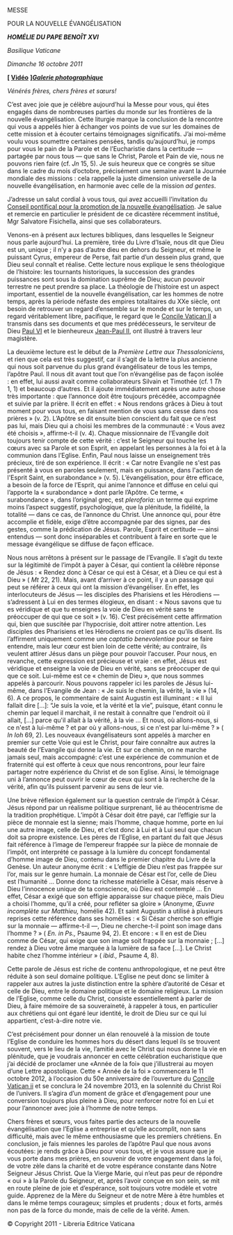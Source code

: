 MESSE

POUR LA NOUVELLE ÉVANGÉLISATION

***HOMÉLIE DU PAPE BENOÎT XVI***

*Basilique Vaticane*

*Dimanche 16 octobre 2011*

**\[ [Vidéo](http://player.rv.va/vaticanplayer.asp?language=it&tic=VA_FONFNUGH)** **\]*****[Galerie photographique](http://www.vatican.va/news_services/liturgy/photogallery/2011/20111016/index.html)***

*Vénérés frères, chers frères et sœurs!*

C’est avec joie que je célèbre aujourd’hui la Messe pour vous, qui êtes engagés dans de nombreuses parties du monde sur les frontières de la nouvelle évangélisation. Cette liturgie marque la conclusion de la rencontre qui vous a appelés hier à échanger vos points de vue sur les domaines de cette mission et à écouter certains témoignages significatifs. J’ai moi-même voulu vous soumettre certaines pensées, tandis qu’aujourd’hui, je romps pour vous le pain de la Parole et de l’Eucharistie dans la certitude — partagée par nous tous — que sans le Christ, Parole et Pain de vie, nous ne pouvons rien faire (cf. *Jn* 15, 5). Je suis heureux que ce congrès se situe dans le cadre du mois d’octobre, précisément une semaine avant la Journée mondiale des missions : cela rappelle la juste dimension universelle de la nouvelle évangélisation, en harmonie avec celle de la mission *ad gentes*.

J’adresse un salut cordial à vous tous, qui avez accueilli l’invitation du [Conseil pontifical pour la promotion de la nouvelle évangélisation](http://www.vatican.va/roman_curia/pontifical_councils/new-evangelization/index_fr.htm). Je salue et remercie en particulier le président de ce dicastère récemment institué, Mgr Salvatore Fisichella, ainsi que ses collaborateurs.

Venons-en à présent aux lectures bibliques, dans lesquelles le Seigneur nous parle aujourd’hui. La première, tirée du Livre d’Isaïe, nous dit que Dieu est un, unique ; il n’y a pas d’autre dieu en dehors du Seigneur, et même le puissant Cyrus, empereur de Perse, fait partie d’un dessein plus grand, que Dieu seul connaît et réalise. Cette lecture nous explique le sens théologique de l’histoire: les tournants historiques, la succession des grandes puissances sont sous la domination suprême de Dieu; aucun pouvoir terrestre ne peut prendre sa place. La théologie de l’histoire est un aspect important, essentiel de la nouvelle évangélisation, car les hommes de notre temps, après la période néfaste des empires totalitaires du XXe siècle, ont besoin de retrouver un regard d’ensemble sur le monde et sur le temps, un regard véritablement libre, pacifique, le regard que le [Concile Vatican II](http://www.vatican.va/archive/hist_councils/ii_vatican_council/index_fr.htm) a transmis dans ses documents et que mes prédécesseurs, le serviteur de Dieu [Paul VI](/content/paul-vi/fr.html) et le bienheureux [Jean-Paul II](/content/john-paul-ii/fr.html), ont illustré à travers leur magistère.

La deuxième lecture est le début de la *Première Lettre aux Thessaloniciens,* et rien que cela est très suggestif, car il s’agit de la lettre la plus ancienne qui nous soit parvenue du plus grand évangélisateur de tous les temps, l’apôtre Paul. Il nous dit avant tout que l’on n’évangélise pas de façon isolée : en effet, lui aussi avait comme collaborateurs Silvain et Timothée (cf. 1 *Th* 1, 1) et beaucoup d’autres. Et il ajoute immédiatement après une autre chose très importante : que l’annonce doit être toujours précédée, accompagnée et suivie par la prière. Il écrit en effet : « Nous rendons grâces à Dieu à tout moment pour vous tous, en faisant mention de vous sans cesse dans nos prières » (v. 2). L’Apôtre se dit ensuite bien conscient du fait que ce n’est pas lui, mais Dieu qui a choisi les membres de la communauté : « Vous avez été choisis », affirme-t-il (v. 4). Chaque missionnaire de l’Evangile doit toujours tenir compte de cette vérité : c’est le Seigneur qui touche les cœurs avec sa Parole et son Esprit, en appelant les personnes à la foi et à la communion dans l’Eglise. Enfin, Paul nous laisse un enseignement très précieux, tiré de son expérience. Il écrit : « Car notre Evangile ne s'est pas présenté à vous en paroles seulement, mais en puissance, dans l'action de l'Esprit Saint, en surabondance » (v. 5). L’évangélisation, pour être efficace, a besoin de la force de l’Esprit, qui anime l’annonce et diffuse en celui qui l’apporte la « surabondance » dont parle l’Apôtre. Ce terme, « surabondance », dans l’original grec, est *pleroforìa*: un terme qui exprime moins l’aspect suggestif, psychologique, que la plénitude, la fidélité, la totalité — dans ce cas, de l’annonce du Christ. Une annonce qui, pour être accomplie et fidèle, exige d’être accompagnée par des signes, par des gestes, comme la prédication de Jésus. Parole, Esprit et certitude — ainsi entendus — sont donc inséparables et contribuent à faire en sorte que le message évangélique se diffuse de façon efficace.

Nous nous arrêtons à présent sur le passage de l’Evangile. Il s’agit du texte sur la légitimité de l’impôt à payer à César, qui contient la célèbre réponse de Jésus : « Rendez donc à César ce qui est à César, et à Dieu ce qui est à Dieu » ( *Mt* 22, 21). Mais, avant d’arriver à ce point, il y a un passage qui peut se référer à ceux qui ont la mission d’évangéliser. En effet, les interlocuteurs de Jésus — les disciples des Pharisiens et les Hérodiens — s’adressent à Lui en des termes élogieux, en disant : « Nous savons que tu es véridique et que tu enseignes la voie de Dieu en vérité sans te préoccuper de qui que ce soit » (v. 16). C’est précisément cette affirmation qui, bien que suscitée par l’hypocrisie, doit attirer notre attention. Les disciples des Pharisiens et les Hérodiens ne croient pas ce qu’ils disent. Ils l’affirment uniquement comme une *captatio benevolentiae* pour se faire entendre, mais leur cœur est bien loin de cette vérité; au contraire, ils veulent attirer Jésus dans un piège pour pouvoir l’accuser. Pour nous, en revanche, cette expression est précieuse et vraie : en effet, Jésus est véridique et enseigne la voie de Dieu en vérité, sans se préoccuper de qui que ce soit. Lui-même est ce « chemin de Dieu », que nous sommes appelés à parcourir. Nous pouvons rappeler ici les paroles de Jésus lui-même, dans l’Evangile de Jean : « Je suis le chemin, la vérité, la vie » (14, 6). A ce propos, le commentaire de saint Augustin est illuminant : « Il lui fallait dire \[...\]: “Je suis la voie, et la vérité et la vie”, puisque, étant connu le chemin par lequel il marchait, il ne restait à connaître que l'endroit où il allait, \[...\] parce qu'il allait à la vérité, à la vie ... Et nous, où allons-nous, si ce n'est à lui-même ? et par où y allons-nous, si ce n'est par lui-même ? » ( *In Ioh* 69, 2). Les nouveaux évangélisateurs sont appelés à marcher en premier sur cette Voie qui est le Christ, pour faire connaître aux autres la beauté de l’Evangile qui donne la vie. Et sur ce chemin, on ne marche jamais seul, mais accompagné: c’est une expérience de communion et de fraternité qui est offerte à ceux que nous rencontrons, pour leur faire partager notre expérience du Christ et de son Eglise. Ainsi, le témoignage uni à l’annonce peut ouvrir le cœur de ceux qui sont à la recherche de la vérité, afin qu’ils puissent parvenir au sens de leur vie.

Une brève réflexion également sur la question centrale de l’impôt à César. Jésus répond par un réalisme politique surprenant, lié au théocentrisme de la tradition prophétique. L’impôt à César doit être payé, car l’effigie sur la pièce de monnaie est la sienne; mais l’homme, chaque homme, porte en lui une autre image, celle de Dieu, et c’est donc à Lui et à Lui seul que chacun doit sa propre existence. Les pères de l’Eglise, en partant du fait que Jésus fait référence à l’image de l’empereur frappée sur la pièce de monnaie de l’impôt, ont interprété ce passage à la lumière du concept fondamental d’homme image de Dieu, contenu dans le premier chapitre du Livre de la Genèse. Un auteur anonyme écrit : « L’effigie de Dieu n’est pas frappée sur l’or, mais sur le genre humain. La monnaie de César est l’or, celle de Dieu est l’humanité ... Donne donc ta richesse matérielle à César, mais réserve à Dieu l’innocence unique de ta conscience, où Dieu est contemplé ... En effet, César a exigé que son effigie apparaisse sur chaque pièce, mais Dieu a choisi l’homme, qu’il a créé, pour refléter sa gloire » (Anonyme, *Œuvre incomplète sur Matthieu,* homélie 42). Et saint Augustin a utilisé à plusieurs reprises cette référence dans ses homélies : « Si César cherche son effigie sur la monnaie — affirme-t-il —, Dieu ne cherche-t-il point son image dans l’homme ? » ( *En. in Ps.,* Psaume 94, 2). Et encore : « Il en est de Dieu comme de César, qui exige que son image soit frappée sur la monnaie ; \[...\] rendez à Dieu votre âme marquée à la lumière de sa face \[...\]. Le Christ habite chez l’homme intérieur » ( *ibid.,* Psaume 4, 8).

Cette parole de Jésus est riche de contenu anthropologique, et ne peut être réduite à son seul domaine politique. L’Eglise ne peut donc se limiter à rappeler aux autres la juste distinction entre la sphère d’autorité de César et celle de Dieu, entre le domaine politique et le domaine religieux. La mission de l’Eglise, comme celle du Christ, consiste essentiellement à parler de Dieu, à faire mémoire de sa souveraineté, à rappeler à tous, en particulier aux chrétiens qui ont égaré leur identité, le droit de Dieu sur ce qui lui appartient, c’est-à-dire notre vie.

C’est précisément pour donner un élan renouvelé à la mission de toute l’Eglise de conduire les hommes hors du désert dans lequel ils se trouvent souvent, vers le lieu de la vie, l’amitié avec le Christ qui nous donne la vie en plénitude, que je voudrais annoncer en cette célébration eucharistique que j’ai décidé de proclamer une «Année de la foi» que j’illustrerai au moyen d’une Lettre apostolique. Cette « Année de la foi » commencera le 11 octobre 2012, à l’occasion du 50e anniversaire de l’ouverture du [Concile Vatican ii](http://www.vatican.va/archive/hist_councils/ii_vatican_council/index_fr.htm) et se conclura le 24 novembre 2013, en la solennité du Christ Roi de l’univers. Il s’agira d’un moment de grâce et d’engagement pour une conversion toujours plus pleine à Dieu, pour renforcer notre foi en Lui et pour l’annoncer avec joie à l’homme de notre temps.

Chers frères et sœurs, vous faites partie des acteurs de la nouvelle évangélisation que l’Eglise a entreprise et qu’elle accomplit, non sans difficulté, mais avec le même enthousiasme que les premiers chrétiens. En conclusion, je fais miennes les paroles de l’apôtre Paul que nous avons écoutées: je rends grâce à Dieu pour vous tous, et je vous assure que je vous porte dans mes prières, en souvenir de votre engagement dans la foi, de votre zèle dans la charité et de votre espérance constante dans Notre Seigneur Jésus Christ. Que la Vierge Marie, qui n’eut pas peur de répondre « oui » à la Parole du Seigneur, et, après l’avoir conçue en son sein, se mit en route pleine de joie et d’espérance, soit toujours votre modèle et votre guide. Apprenez de la Mère du Seigneur et de notre Mère à être humbles et dans le même temps courageux; simples et prudents ; doux et forts, armés non pas de la force du monde, mais de celle de la vérité. Amen.

© Copyright 2011 - Libreria Editrice Vaticana